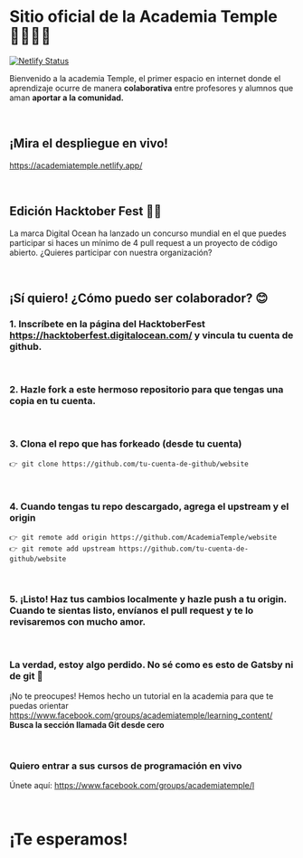 # Sitio oficial de la Academia Temple 👨‍🏫👩‍🏫
[![Netlify Status](https://api.netlify.com/api/v1/badges/15685988-a20d-41b2-a61d-d927d3a616b5/deploy-status)](https://app.netlify.com/sites/academiatemple/deploys)

Bienvenido a la academia Temple, el primer espacio en internet donde el aprendizaje ocurre de manera **colaborativa** entre profesores y alumnos que aman **aportar a la comunidad.**

&nbsp;
## **¡Mira el despliegue en vivo!**
https://academiatemple.netlify.app/

&nbsp;
## **Edición Hacktober Fest** 🎃👻
La marca Digital Ocean ha lanzado un concurso mundial en el que puedes participar si haces un mínimo de 4 pull request a un proyecto de código abierto. ¿Quieres participar con nuestra organización?

&nbsp;
## **¡Sí quiero! ¿Cómo puedo ser colaborador?** 😊

### 1. Inscríbete en la página del HacktoberFest https://hacktoberfest.digitalocean.com/ y vincula tu cuenta de github.
&nbsp;
### 2. Hazle fork a este hermoso repositorio para que tengas una copia en tu cuenta.
&nbsp;
### 3. Clona el repo que has forkeado (desde tu cuenta)
``` 
👉 git clone https://github.com/tu-cuenta-de-github/website
```
&nbsp;
### 4. Cuando tengas tu repo descargado, agrega el upstream y el origin
``` 
👉 git remote add origin https://github.com/AcademiaTemple/website
👉 git remote add upstream https://github.com/tu-cuenta-de-github/website
```
&nbsp;
### 5. **¡Listo!** Haz tus cambios localmente y hazle push a tu origin. Cuando te sientas listo, envíanos el pull request y te lo revisaremos con mucho amor.

&nbsp;
### **La verdad, estoy algo perdido. No sé como es esto de Gatsby ni de git** 🤢

¡No te preocupes! Hemos hecho un tutorial en la academia para que te puedas orientar https://www.facebook.com/groups/academiatemple/learning_content/
**Busca la sección llamada Git desde cero**

&nbsp;
### **Quiero entrar a sus cursos de programación en vivo**
Únete aquí: https://www.facebook.com/groups/academiatemple/l

&nbsp;
# **¡Te esperamos!**
